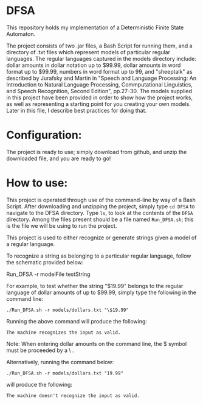 # DFSA
This repository holds my implementation of a Deterministic Finite State Automaton.

The project consists of two .jar files, a Bash Script for running them, and a directory of .txt files which represent models of particular regular languages.  The regular languages captured in the models directory include: dollar amounts in dollar notation up to $99.99, dollar amounts in word format up to $99.99, numbers in word format up to 99, and "sheeptalk" as described by Jurafsky and Martin in "Speech and Language Processing: An Introduction to Natural Language Processing, Commputational Linguistics, and Speech Recognition, Second Edition", pp.27-30.  The models supplied in this project have been provided in order to show how the project works, as well as representing a starting point for you creating your own models.  Later in this file, I describe best practices for doing that.

Configuration:
=================
The project is ready to use; simply download from github, and unzip the downloaded file, and you are ready to go!

How to use:
=================
This project is operated through use of the command-line by way of a Bash Script.  After downloading and unzipping the project, simply type <code>cd DFSA</code> to navigate to the DFSA directory.  Type <code>ls</code>, to look at the contents of the <code>DFSA</code> directory.  Among the files present should be a file named <code>Run_DFSA.sh</code>; this is the file we will be using to run the project.

This project is used to either recognize or generate strings given a model of a regular language.

To recognize a string as belonging to a particular regular language, follow the schematic provided below:

  Run_DFSA -r modelFile testString

For example, to test whether the string "$19.99" belongs to the regular language of dollar amounts of up to $99.99, simply type the following in the command line:

  <code>./Run_DFSA.sh -r models/dollars.txt "\\$19.99"</code>

Running the above command will produce the following:

  <code>The machine recognizes the input as valid.</code>

   Note: When entering dollar amounts on the command line, the $ symbol must be proceeded by a \ .

Alternatively, running the command below:

  <code>./Run_DFSA.sh -r models/dollars.txt "19.99"</code>

will produce the following:

  <code>The machine doesn't recognize the input as valid.</code>

